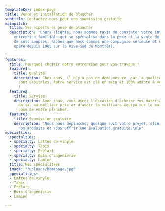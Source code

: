 ```yaml
---
templateKey: index-page
title: Vente et installation de plancher
subtitle: Contactez-nous pour une soumission gratuite
mainpitch:
  title: Vos experts en pose de plancher
  description: 'Chers clients, nous sommes ravis de constater votre intérêt pour notre
    entreprise familiale qui se spécialise dans la pose et la vente de revêtements
    de sols souples. Sachez que nous sommes une compagnie sérieuse et établie qui
    opère depuis 1985 sur la Rive-Sud de Montréal.

'
features:
  title: Pourquoi choisir notre entreprise pour vos travaux ?
  feature1:
    title: Qualité
    description: Chez nous, il n'y a pas de demi-mesure, car la qualité et la finition
      sont capitales. Notre service est clé en main et 100% adapté à vos souhaits
      !
  feature2:
    title: Service
    description: Avec nous, vous aurez l'occasion d'acheter vos matériaux de recouvrement
      de sol au meilleur prix et d'avoir la meilleure équipe sur le marché pour la
      pose de votre plancher.
  feature3:
    title: Soumission gratuite
    description: "Nous nous déplaçons, quelque soit votre projet, afin de vous présenter
      nos produits et vous offrir une évaluation gratuite.\n\n"
specialties:
  specialties:
  - specialty: Lattes de vinyle
  - specialty: Tapis
  - specialty: Prélart
  - specialty: Bois d'ingénierie
  - specialty: Laminé
  title: Nos spécialitées
  image: "/uploads/homepage.jpg"
  specialities:
  - Lattes de vinyle
  - Tapis
  - Prélart
  - Bois d'ingénierie
  - Laminé

---
```

